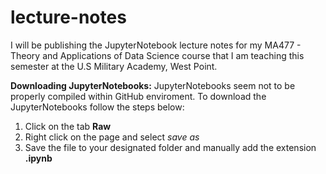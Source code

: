 # lecture-notes
I will be publishing the JupyterNotebook lecture notes for my MA477 - Theory and Applications of Data Science course that I am teaching this semester at the U.S Military Academy, West Point.

<b>Downloading JupyterNotebooks:</b> JupyterNotebooks seem not to be properly compiled within GitHub enviroment. To download the JupyterNotebooks follow the steps below:

<ol>
  
 <li> Click on the tab <b> Raw</b>
  <li> Right click on the page and select <i>save as</i></li>
  <li> Save the file to your designated folder and manually add the extension <b>.ipynb</b>
  
</ol>
